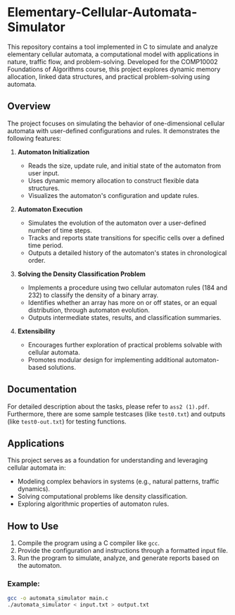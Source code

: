 # Elementary-Cellular-Automata-Simulator

This repository contains a tool implemented in C to simulate and analyze elementary cellular automata, a computational model with applications in nature, traffic flow, and problem-solving. Developed for the COMP10002 Foundations of Algorithms course, this project explores dynamic memory allocation, linked data structures, and practical problem-solving using automata.

## Overview
The project focuses on simulating the behavior of one-dimensional cellular automata with user-defined configurations and rules. It demonstrates the following features:

1. **Automaton Initialization**
   - Reads the size, update rule, and initial state of the automaton from user input.
   - Uses dynamic memory allocation to construct flexible data structures.
   - Visualizes the automaton's configuration and update rules.

2. **Automaton Execution**
   - Simulates the evolution of the automaton over a user-defined number of time steps.
   - Tracks and reports state transitions for specific cells over a defined time period.
   - Outputs a detailed history of the automaton's states in chronological order.

3. **Solving the Density Classification Problem**
   - Implements a procedure using two cellular automaton rules (184 and 232) to classify the density of a binary array.
   - Identifies whether an array has more on or off states, or an equal distribution, through automaton evolution.
   - Outputs intermediate states, results, and classification summaries.

4. **Extensibility**
   - Encourages further exploration of practical problems solvable with cellular automata.
   - Promotes modular design for implementing additional automaton-based solutions.

## Documentation
For detailed description about the tasks, please refer to `ass2 (1).pdf`. Furthermore, there are some sample testcases (like `test0.txt`) and outputs (like `test0-out.txt`) for testing functions. 

## Applications
This project serves as a foundation for understanding and leveraging cellular automata in:
- Modeling complex behaviors in systems (e.g., natural patterns, traffic dynamics).
- Solving computational problems like density classification.
- Exploring algorithmic properties of automaton rules.

## How to Use
1. Compile the program using a C compiler like `gcc`.
2. Provide the configuration and instructions through a formatted input file.
3. Run the program to simulate, analyze, and generate reports based on the automaton.

### Example:
```bash
gcc -o automata_simulator main.c
./automata_simulator < input.txt > output.txt
```
